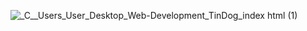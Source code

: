 ![_C__Users_User_Desktop_Web-Development_TinDog_index html (1)](https://user-images.githubusercontent.com/101147302/188294637-d887fbbc-e3ac-4118-b316-64d8a88e5ea3.png)
